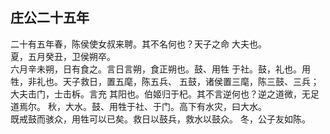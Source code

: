 ## 庄公二十五年

二十有五年春，陈侯使女叔来聘。其不名何也？天子之命
大夫也。  
夏，五月癸丑，卫侯朔卒。  
六月辛未朔，日有食之。言日言朔，食正朔也。鼓、用牲
于社。鼓，礼也。用牲，非礼也。天子救日，置五麾，陈五兵、
五鼓，诸侯置三麾，陈三鼓、三兵；大夫击门，士击柝。言充
其阳也。伯姬归于杞。其不言逆何也？逆之道微，无足道焉尔。
秋，大水。鼓、用牲于社、于门。高下有水灾，曰大水。  
既戒鼓而骇众，用牲可以已矣。救日以鼓兵，救水以鼓众。
冬，公子友如陈。  

